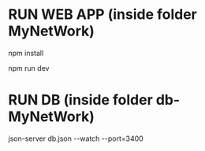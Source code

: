 # RUN WEB APP (inside folder MyNetWork)

npm install

npm run dev

# RUN DB (inside folder db-MyNetWork)

json-server db.json --watch --port=3400
